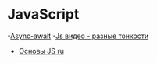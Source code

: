 # JavaScript
-[Async-await](https://proglib.io/p/js-async-await)
-[Js видео - разные тонкости](https://youtube.com/playlist?list=PLmfIBo6rTVR6ncz0yM8Bhpff8yI7F1oKp&si=qFU5E9HrLsoswDUS)

- [Основы JS ru](https://college.arthur-nesterenko.dev/javascript/basic)
